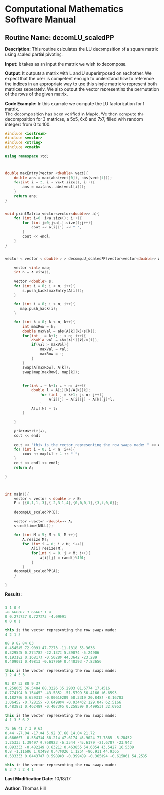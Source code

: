 # Computational Mathematics Software Manual

## **Routine Name:** decomLU_scaledPP

**Description:** This routine calculates the LU decompsition of a square matrix 
using scaled partial pivoting.  

**Input:**  It takes as an input the matrix we wish to decompose.  

**Output:** It outputs a matrix with L and U superimposed on eachother.  We expect that 
the user is competent enough to understand how to reference the indices in an appropriate 
way to use this single matrix to represent both matrices seperately.  We also output the 
vector representing the permutation of the rows of the given matrix.   

**Code Example:** In this example we compute the LU factorization for 1 matrix.  
The decomposition has been verified in Maple.  We then compute the decomposition for 3 
matrices, a 5x5, 6x6 and 7x7, filled with random integers from 0 to 100.  


```C++
#include <iostream>
#include <vector>
#include <string>
#include <cmath>

using namespace std; 



double maxEntry(vector <double> vect){
    double ans = max(abs(vect[0]), abs(vect[1])); 
    for(int i = 2; i < vect.size(); i++){
        ans = max(ans, abs(vect[i]));
    }
    return ans;
}


void printMatrix(vector<vector<double>> a){
    for (int i=0; i<a.size(); i++){
        for (int j=0;j<a[i].size();j++){
            cout << a[i][j] << " ";
        }
        cout << endl;
    }
}


vector < vector < double > > decompLU_scaledPP(vector<vector<double>> A){
    
    vector <int> map; 
    int n = A.size(); 
    
    vector <double> s; 
    for (int i = 0; i < n; i++){
        s.push_back(maxEntry(A[i]));
    }
    
    for (int i = 0; i < n; i++){
       map.push_back(i); 
    }

    for (int k = 0; k < n; k++){
        int maxRow = k; 
        double maxVal = abs(A[k][k]/s[k]);
        for(int i = k+1; i < n; i++){
            double val = abs(A[i][k]/s[i]);
            if(val > maxVal){
                maxVal = val; 
                maxRow = i;
            }
        }
        swap(A[maxRow], A[k]);
        swap(map[maxRow], map[k]);
        
        
        for(int i = k+1; i < n; i++){
            double l = A[i][k]/A[k][k];
                for (int j = k+1; j< n; j++){
                    A[i][j] = A[i][j] - A[k][j]*l; 
                }
            A[i][k] = l;
        }
        
    }
    
    printMatrix(A);
    cout << endl; 
    
    cout << "this is the vector representing the row swaps made: " << endl; 
    for (int i = 0; i < n; i++){
        cout << map[i] + 1 << " ";
    }
    cout << endl << endl; 
    return A; 
    
}



int main(){
    vector < vector < double > > E; 
    E = {{0,1,1,-3},{-2,3,1,4},{0,0,0,1},{3,1,0,0}};
    
    decompLU_scaledPP(E);
    
    vector <vector <double>> A; 
    srand(time(NULL)); 
    
    for (int M = 5; M < 8; M ++){
        A.resize(M);
        for (int i = 0; i < M; i++){
            A[i].resize(M); 
            for(int j = 0; j < M; j++){
                A[i][j] = rand()%101; 
            }
        }
    decompLU_scaledPP(A);
    }
    
}

```

**Results:**   
```C++

3 1 0 0 
-0.666667 3.66667 1 4 
0 0.272727 0.727273 -4.09091 
0 0 0 1 

this is the vector representing the row swaps made: 
4 2 1 3 

88 9 82 84 63 
0.454545 72.9091 47.7273 -11.1818 56.3636 
0.329545 0.274782 -22.1373 5.39074 -5.24906 
0.193182 0.168173 -0.50289 44.3642 -23.289 
0.409091 0.49813 -0.617969 0.440393 -7.83656 

this is the vector representing the row swaps made: 
1 2 4 5 3 

93 87 53 88 9 37 
0.258065 36.5484 68.3226 35.2903 81.6774 17.4516 
0.774194 0.154457 -43.5852 -51.5799 56.4166 16.6593 
0.182796 0.659312 -0.00610209 58.3319 20.8482 -8.16783 
1.06452 -0.728155 -0.649994 -0.934432 129.045 62.5166 
0.483871 0.462489 -0.407395 0.258599 0.499538 32.6953 

this is the vector representing the row swaps made: 
4 1 3 5 6 2 

75 66 41 7 3 9 62 
0.44 -27.04 -17.04 5.92 37.68 14.04 21.72 
0.666667 -0.554734 38.214 47.6174 45.9024 77.7885 -5.28452 
1.25333 1.39497 0.768923 46.3544 -45.6179 -23.6787 -23.942 
0.893333 -0.482249 0.63212 0.463855 54.6354 43.5427 16.5339 
0.8 -1.11686 1.02498 0.479026 1.1254 -86.911 44.9365 
0.533333 0.0443787 0.598983 -0.399489 -0.365894 -0.615061 54.2585 

this is the vector representing the row swaps made: 
6 3 7 5 2 4 1 


```

**Last Modification Date:** 10/18/17

**Author:** Thomas Hill

